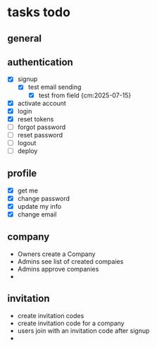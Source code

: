 # tasks todo

## general


## authentication

- [x] signup
  - [x] test email sending
    - [x] test from field {cm:2025-07-15}
- [x] activate account
- [x] login
- [x] reset tokens
- [ ] forgot password
- [ ] reset password
- [ ] logout
- [ ] deploy

## profile

- [x] get me
- [x] change password
- [x] update my info
- [x] change email
  
## company

- Owners create a Company
- Admins see list of created compaies
- Admins approve companies
-

## invitation

- create invitation codes
- create invitation code for a company
- users join with an invitation code after signup
-
